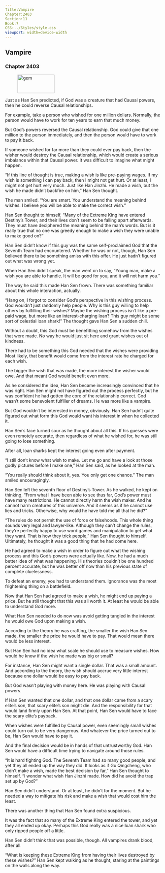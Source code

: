 ```yaml
---
Title:Vampire 
Chapter:2403 
Section:11 
Book:7 
CSS:../Styles/style.css 
viewport: width=device-width
---
```

  
## Vampire
### Chapter 2403
  
<figure>
	<img src="../Images/gem.gif" alt="gem" id="gem" width="120" height="60" />
</figure>
  

  
Just as Han Sen predicted, if God was a creature that had Causal powers, then he could reverse Causal relationships.

For example, take a person who wished for one million dollars. Normally, the person would have to work for ten years to earn that much money.

But God’s powers reversed the Causal relationship. God could give that one million to the person immediately, and then the person would have to work to pay it back.

If someone wished for far more than they could ever pay back, then the wisher would destroy the Causal relationship, which would create a serious imbalance within that Causal power. It was difficult to imagine what might happen.

“If this line of thought is true, making a wish is like pre-paying wages. If my wish is something I can pay back, then I might not get hurt. Or at least, I might not get hurt very much. Just like Han Jinzhi. He made a wish, but the wish he made didn’t backfire on him,” Han Sen thought.

The man smiled. “You are smart. You understand the meaning behind wishes. I believe you will be able to make the correct wish.”

Han Sen thought to himself, “Many of the Extreme King have entered Destiny’s Tower, and their lives don’t seem to be falling apart afterwards. They must have deciphered the meaning behind the man’s words. But is it really true that no one was greedy enough to make a wish they were unable to make good on?”

Han Sen didn’t know if this guy was the same self-proclaimed God that the Seventh Team had encountered. Whether he was or not, though, Han Sen believed there to be something amiss with this offer. He just hadn’t figured out what was wrong yet.

When Han Sen didn’t speak, the man went on to say, “Young man, make a wish you are able to handle. It will be good for you, and it will not harm you.”

The way he said this made Han Sen frown. There was something familiar about this whole interaction, actually.

“Hang on, I forgot to consider God’s perspective in this wishing process. God wouldn’t just randomly help people. Why is this guy willing to help others by fulfilling their wishes? Maybe the wishing process isn’t like a pre-paid wage, but more like an interest-charging loan? This guy might be some sort of celestial loan shark!” The thought gave Han Sen a sudden chill.

Without a doubt, this God must be benefitting somehow from the wishes that were made. No way he would just sit here and grant wishes out of kindness.

There had to be something this God needed that the wishes were providing. Most likely, that benefit would come from the interest rate he charged for each wish.

The bigger the wish that was made, the more interest the wisher would owe. And that meant God would benefit even more.

As he considered the idea, Han Sen became increasingly convinced that he was right. Han Sen might not have figured out the process perfectly, but he was confident he had gotten the core of the relationship correct. God wasn’t some benevolent fulfiller of dreams. He was more like a vampire.

But God wouldn’t be interested in money, obviously. Han Sen hadn’t quite figured out what form this God would want his interest in when he collected it.

Han Sen’s face turned sour as he thought about all this. If his guesses were even remotely accurate, then regardless of what he wished for, he was still going to lose something.

After all, loan sharks kept the interest going even after payment.

“I still don’t know what wish to make. Let me go and have a look at those godly pictures before I make one,” Han Sen said, as he looked at the man.

“You really should think about it, yes. You only get one chance.” The man smiled encouragingly.

Han Sen left the seventh floor of Destiny’s Tower. As he walked, he kept on thinking, “From what I have been able to see thus far, God’s power must have many restrictions. He cannot directly harm the wish maker. And he cannot harm creatures of this universe. And it seems as if he cannot use lies and tricks. Otherwise, why would he have told me all that he did?”

“The rules do not permit the use of force or falsehoods. This whole thing sounds very legal and lawyer-like. Although they can’t change the rules, they’re perfectly happy to use word games and manipulation to get what they want. That is how they trick people,” Han Sen thought to himself. Ultimately, he thought it was a good thing that he had come here.

He had agreed to make a wish in order to figure out what the wishing process and this God’s powers were actually like. Now, he had a much better idea of what was happening. His theories couldn’t be one hundred percent accurate, but he was better off now than his previous state of complete cluelessness.

To defeat an enemy, you had to understand them. Ignorance was the most frightening thing on a battlefield.

Now that Han Sen had agreed to make a wish, he might end up paying a price. But he still thought that this was all worth it. At least he would be able to understand God more.

What Han Sen needed to do now was avoid getting tangled in the interest he would owe God upon making a wish.

According to the theory he was crafting, the smaller the wish Han Sen made, the smaller the price he would have to pay. That would mean there would be less interest.

But Han Sen had no idea what scale he should use to measure wishes. How would he know if the wish he made was big or small?

For instance, Han Sen might want a single dollar. That was a small amount. And according to the theory, the wish should accrue very little interest because one dollar would be easy to pay back.

But God wasn’t playing with money here. He was playing with Causal powers.

If Han Sen wanted that one dollar, and that one dollar came from a scary elite’s son, that scary elite’s son might die. And the responsibility for that would land firmly upon Han Sen. At that point, Han Sen would have to face the scary elite’s payback.

When wishes were fulfilled by Causal power, even seemingly small wishes could turn out to be very dangerous. And whatever the price turned out to be, Han Sen would have to pay it.

And the final decision would be in hands of that untrustworthy God. Han Sen would have a difficult time trying to navigate around those rules.

“It is hard fighting God. The Seventh Team had so many good people, and yet they all ended up the way they did. It looks as if Gu Qingcheng, who didn’t make a wish, made the best decision by far,” Han Sen thought to himself. “I wonder what wish Han Jinzhi made. How did he avoid the trap set up by God?”

Han Sen didn’t understand. Or at least, he didn’t for the moment. But he needed a way to mitigate his risk and make a wish that would cost him the least.

There was another thing that Han Sen found extra suspicious.

It was the fact that so many of the Extreme King entered the tower, and yet they all ended up okay. Perhaps this God really was a nice loan shark who only ripped people off a little.

Han Sen didn’t think that was possible, though. All vampires drank blood, after all.

“What is keeping these Extreme King from having their lives destroyed by these wishes?” Han Sen kept walking as he thought, staring at the paintings on the walls along the way.